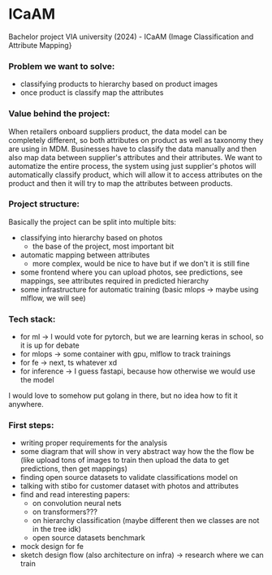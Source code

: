 # ICaAM
Bachelor project VIA university (2024) - ICaAM (Image Classification and Attribute Mapping}

### Problem we want to solve:

- classifying products to hierarchy based on product images
- once product is classify map the attributes

### Value behind the project:
When retailers onboard suppliers product, the data model can be completely different, so both attributes on product as well as taxonomy they are using in MDM. Businesses have to classify the data manually and then also map data between supplier's attributes and their attributes. We want to automatize the entire process, the system using just supplier's photos will automatically classify product, which will allow it to access attributes on the product and then it will try to map the attributes between products.

### Project structure:
Basically the project can be split into multiple bits:
- classifying into hierarchy based on photos
	- the base of the project, most important bit
- automatic mapping between attributes 
	- more complex, would be nice to have but if we don't it is still fine
- some frontend where you can upload photos, see predictions, see mappings, see attributes required in predicted hierarchy
- some infrastructure for automatic training (basic mlops -> maybe using mlflow, we will see)

### Tech stack:
- for ml -> I would vote for pytorch, but we are learning keras in school, so it is up for debate
- for mlops -> some container with gpu, mlflow to track trainings
- for fe -> next, ts whatever xd
- for inference -> I guess fastapi, because how otherwise we would use the model

I would love to somehow put golang in there, but no idea how to fit it anywhere.

### First steps:
- writing proper requirements for the analysis 
- some diagram that will show in very abstract way how the the flow be (like upload tons of images to train then upload the data to get predictions, then get mappings)
- finding open source datasets to validate classifications model on
- talking with stibo for customer dataset with photos and attributes
- find and read interesting papers:
	- on convolution neural nets
	- on transformers???
	- on hierarchy classification (maybe different then we classes are not in the tree idk)
	- open source datasets benchmark
- mock design for fe 
- sketch design flow (also architecture on infra) -> research where we can train
